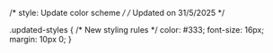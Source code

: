 /* style: Update color scheme */
/* Updated on 31/5/2025 */

.updated-styles {
  /* New styling rules */
  color: #333;
  font-size: 16px;
  margin: 10px 0;
}